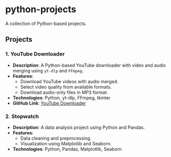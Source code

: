 # python-projects
A collection of Python-based projects.


## Projects

### 1. YouTube Downloader
- **Description**: A Python-based YouTube downloader with video and audio merging using `yt-dlp` and `FFmpeg`.
- **Features**:
  - Download YouTube videos with audio merged.
  - Select video quality from available formats.
  - Download audio-only files in MP3 format.
- **Technologies**: Python, yt-dlp, FFmpeg, tkinter
- **GitHub Link**: [YouTube Downloader](https://github.com/Shinnaa/python-projects/tree/main/yt-downloader)

### 2. Stopwatch
- **Description**: A data analysis project using Python and Pandas.
- **Features**:
  - Data cleaning and preprocessing.
  - Visualization using Matplotlib and Seaborn.
- **Technologies**: Python, Pandas, Matplotlib, Seaborn
